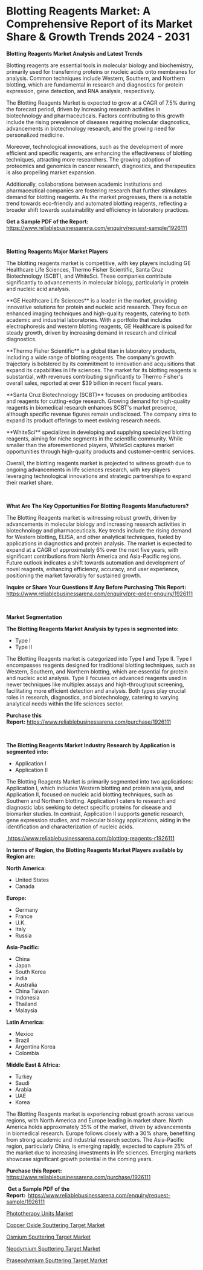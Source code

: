 <p><h1>Blotting Reagents Market: A Comprehensive Report of its Market Share & Growth Trends 2024 - 2031</h1></p><p><strong>Blotting Reagents Market Analysis and Latest Trends</strong></p>
<p><p>Blotting reagents are essential tools in molecular biology and biochemistry, primarily used for transferring proteins or nucleic acids onto membranes for analysis. Common techniques include Western, Southern, and Northern blotting, which are fundamental in research and diagnostics for protein expression, gene detection, and RNA analysis, respectively.</p><p>The Blotting Reagents Market is expected to grow at a CAGR of 7.5% during the forecast period, driven by increasing research activities in biotechnology and pharmaceuticals. Factors contributing to this growth include the rising prevalence of diseases requiring molecular diagnostics, advancements in biotechnology research, and the growing need for personalized medicine. </p><p>Moreover, technological innovations, such as the development of more efficient and specific reagents, are enhancing the effectiveness of blotting techniques, attracting more researchers. The growing adoption of proteomics and genomics in cancer research, diagnostics, and therapeutics is also propelling market expansion. </p><p>Additionally, collaborations between academic institutions and pharmaceutical companies are fostering research that further stimulates demand for blotting reagents. As the market progresses, there is a notable trend towards eco-friendly and automated blotting reagents, reflecting a broader shift towards sustainability and efficiency in laboratory practices.</p></p>
<p><strong>Get a Sample PDF of the Report:&nbsp;</strong> <a href="https://www.reliablebusinessarena.com/enquiry/request-sample/1926111?utm_campaign=1332&utm_medium=2&utm_source=Github&utm_content=ia&utm_term=25102024&utm_id=blotting-reagents">https://www.reliablebusinessarena.com/enquiry/request-sample/1926111</a></p>
<p>&nbsp;</p>
<p><strong>Blotting Reagents Major Market Players</strong></p>
<p><p>The blotting reagents market is competitive, with key players including GE Healthcare Life Sciences, Thermo Fisher Scientific, Santa Cruz Biotechnology (SCBT), and WhiteSci. These companies contribute significantly to advancements in molecular biology, particularly in protein and nucleic acid analysis.</p><p>**GE Healthcare Life Sciences** is a leader in the market, providing innovative solutions for protein and nucleic acid research. They focus on enhanced imaging techniques and high-quality reagents, catering to both academic and industrial laboratories. With a portfolio that includes electrophoresis and western blotting reagents, GE Healthcare is poised for steady growth, driven by increasing demand in research and clinical diagnostics.</p><p>**Thermo Fisher Scientific** is a global titan in laboratory products, including a wide range of blotting reagents. The company's growth trajectory is bolstered by its commitment to innovation and acquisitions that expand its capabilities in life sciences. The market for its blotting reagents is substantial, with revenues contributing significantly to Thermo Fisher's overall sales, reported at over $39 billion in recent fiscal years.</p><p>**Santa Cruz Biotechnology (SCBT)** focuses on producing antibodies and reagents for cutting-edge research. Growing demand for high-quality reagents in biomedical research enhances SCBT's market presence, although specific revenue figures remain undisclosed. The company aims to expand its product offerings to meet evolving research needs.</p><p>**WhiteSci** specializes in developing and supplying specialized blotting reagents, aiming for niche segments in the scientific community. While smaller than the aforementioned players, WhiteSci captures market opportunities through high-quality products and customer-centric services.</p><p>Overall, the blotting reagents market is projected to witness growth due to ongoing advancements in life sciences research, with key players leveraging technological innovations and strategic partnerships to expand their market share.</p></p>
<p>&nbsp;</p>
<p><strong>What Are The Key Opportunities For Blotting Reagents Manufacturers?</strong></p>
<p><p>The Blotting Reagents market is witnessing robust growth, driven by advancements in molecular biology and increasing research activities in biotechnology and pharmaceuticals. Key trends include the rising demand for Western blotting, ELISA, and other analytical techniques, fueled by applications in diagnostics and protein analysis. The market is expected to expand at a CAGR of approximately 6% over the next five years, with significant contributions from North America and Asia-Pacific regions. Future outlook indicates a shift towards automation and development of novel reagents, enhancing efficiency, accuracy, and user experience, positioning the market favorably for sustained growth.</p></p>
<p><strong>Inquire or Share Your Questions If Any Before Purchasing This Report:</strong> <a href="https://www.reliablebusinessarena.com/enquiry/pre-order-enquiry/1926111?utm_campaign=1332&utm_medium=2&utm_source=Github&utm_content=ia&utm_term=25102024&utm_id=blotting-reagents">https://www.reliablebusinessarena.com/enquiry/pre-order-enquiry/1926111</a></p>
<p>&nbsp;</p>
<p><strong>Market Segmentation</strong></p>
<p><strong>The Blotting Reagents Market Analysis by types is segmented into:</strong></p>
<p><ul><li>Type I</li><li>Type II</li></ul></p>
<p><p>The Blotting Reagents market is categorized into Type I and Type II. Type I encompasses reagents designed for traditional blotting techniques, such as Western, Southern, and Northern blotting, which are essential for protein and nucleic acid analysis. Type II focuses on advanced reagents used in newer techniques like multiplex assays and high-throughput screening, facilitating more efficient detection and analysis. Both types play crucial roles in research, diagnostics, and biotechnology, catering to varying analytical needs within the life sciences sector.</p></p>
<p><strong>Purchase this Report:&nbsp;</strong><a href="https://www.reliablebusinessarena.com/purchase/1926111?utm_campaign=1332&utm_medium=2&utm_source=Github&utm_content=ia&utm_term=25102024&utm_id=blotting-reagents">https://www.reliablebusinessarena.com/purchase/1926111</a></p>
<p>&nbsp;</p>
<p><strong>The Blotting Reagents Market Industry Research by Application is segmented into:</strong></p>
<p><ul><li>Application I</li><li>Application II</li></ul></p>
<p><p>The Blotting Reagents Market is primarily segmented into two applications: Application I, which includes Western blotting and protein analysis, and Application II, focused on nucleic acid blotting techniques, such as Southern and Northern blotting. Application I caters to research and diagnostic labs seeking to detect specific proteins for disease and biomarker studies. In contrast, Application II supports genetic research, gene expression studies, and molecular biology applications, aiding in the identification and characterization of nucleic acids.</p></p>
<p><a href="https://www.reliablebusinessarena.com/blotting-reagents-r1926111?utm_campaign=1332&utm_medium=2&utm_source=Github&utm_content=ia&utm_term=25102024&utm_id=blotting-reagents">&nbsp;https://www.reliablebusinessarena.com/blotting-reagents-r1926111</a></p>
<p><strong>In terms of Region, the Blotting Reagents Market Players available by Region are:</strong></p>
<p>
    <p> <strong> North America: </strong>
        <ul>
            <li>United States</li>
            <li>Canada</li>
        </ul>
        </p> 
    <p> <strong> Europe: </strong>
        <ul>
            <li>Germany</li>
            <li>France</li>
            <li>U.K.</li>
            <li>Italy</li>
            <li>Russia</li>
        </ul>
        </p> 
    <p> <strong> Asia-Pacific: </strong>
        <ul>
            <li>China</li>
            <li>Japan</li>
            <li>South Korea</li>
            <li>India</li>
            <li>Australia</li>
            <li>China Taiwan</li>
            <li>Indonesia</li>
            <li>Thailand</li>
            <li>Malaysia</li>
        </ul>
        </p> 
    <p> <strong> Latin America: </strong>
        <ul>
            <li>Mexico</li>
            <li>Brazil</li>
            <li>Argentina Korea</li>
            <li>Colombia</li>
        </ul>
        </p> 
    <p> <strong> Middle East & Africa: </strong>
        <ul>
            <li>Turkey</li>
            <li>Saudi</li>
            <li>Arabia</li>
            <li>UAE</li>
            <li>Korea</li>
        </ul>
    </p>
    </p>
<p><p>The Blotting Reagents market is experiencing robust growth across various regions, with North America and Europe leading in market share. North America holds approximately 35% of the market, driven by advancements in biomedical research. Europe follows closely with a 30% share, benefiting from strong academic and industrial research sectors. The Asia-Pacific region, particularly China, is emerging rapidly, expected to capture 25% of the market due to increasing investments in life sciences. Emerging markets showcase significant growth potential in the coming years.</p></p>
<p><strong>Purchase this Report: </strong><a href="https://www.reliablebusinessarena.com/purchase/1926111?utm_campaign=1332&utm_medium=2&utm_source=Github&utm_content=ia&utm_term=25102024&utm_id=blotting-reagents">https://www.reliablebusinessarena.com/purchase/1926111</a></p>
<p>&nbsp;<strong>Get a Sample PDF of the Report:&nbsp;&nbsp;</strong><a href="https://www.reliablebusinessarena.com/enquiry/request-sample/1926111?utm_campaign=1332&utm_medium=2&utm_source=Github&utm_content=ia&utm_term=25102024&utm_id=blotting-reagents">https://www.reliablebusinessarena.com/enquiry/request-sample/1926111</a></p>
<p><strong></strong></p>
<p><p><a href="https://github.com/luckyshygirl/Market-Research-Report-List-6/blob/main/phototherapy-units-market.md?utm_campaign=1332&utm_medium=2&utm_source=Github&utm_content=ia&utm_term=25102024&utm_id=blotting-reagents">Phototherapy Units Market</a></p><p><a href="https://www.linkedin.com/pulse/comprehensive-copper-oxide-sputtering-target-market-report-ygthf?utm_campaign=1332&utm_medium=2&utm_source=Github&utm_content=ia&utm_term=25102024&utm_id=blotting-reagents">Copper Oxide Sputtering Target Market</a></p><p><a href="https://www.linkedin.com/pulse/osmium-sputtering-target-market-refracting-trends-consumer-7avef?utm_campaign=1332&utm_medium=2&utm_source=Github&utm_content=ia&utm_term=25102024&utm_id=blotting-reagents">Osmium Sputtering Target Market</a></p><p><a href="https://www.linkedin.com/pulse/global-neodymium-sputtering-target-market-analysis-trends-fdtef?utm_campaign=1332&utm_medium=2&utm_source=Github&utm_content=ia&utm_term=25102024&utm_id=blotting-reagents">Neodymium Sputtering Target Market</a></p><p><a href="https://www.linkedin.com/pulse/praseodymium-sputtering-target-market-global-trends-forecast-xhvlf?utm_campaign=1332&utm_medium=2&utm_source=Github&utm_content=ia&utm_term=25102024&utm_id=blotting-reagents">Praseodymium Sputtering Target Market</a></p></p>